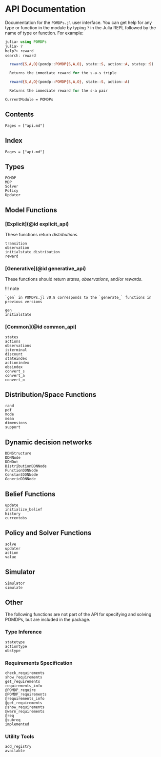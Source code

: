 # API Documentation

Documentation for the `POMDPs.jl` user interface. You can get help for any type or
function in the module by typing `?` in the Julia REPL followed by the name of
type or function. For example:

```julia
julia> using POMDPs
julia> ?
help?> reward
search: reward

  reward{S,A,O}(pomdp::POMDP{S,A,O}, state::S, action::A, statep::S)

  Returns the immediate reward for the s-a-s triple

  reward{S,A,O}(pomdp::POMDP{S,A,O}, state::S, action::A)

  Returns the immediate reward for the s-a pair

```

```@meta
CurrentModule = POMDPs
```

## Contents

```@contents
Pages = ["api.md"]
```


## Index

```@index
Pages = ["api.md"]
```


## Types

```@docs
POMDP
MDP
Solver
Policy
Updater
```

## Model Functions

### [Explicit](@id explicit_api)

These functions return *distributions*.

```@docs
transition
observation
initialstate_distribution
reward
```

### [Generative](@id generative_api)

These functions should return *states*, *observations*, and/or *rewards*.

!!! note

    `gen` in POMDPs.jl v0.8 corresponds to the `generate_` functions in previous versions

```@docs
gen
initialstate
```

### [Common](@id common_api)

```@docs
states
actions
observations
isterminal
discount
stateindex
actionindex
obsindex
convert_s
convert_a
convert_o
```

## Distribution/Space Functions

```@docs
rand
pdf
mode
mean
dimensions
support
```

## Dynamic decision networks

```@docs
DDNStructure
DDNNode
DDNOut
DistributionDDNNode
FunctionDDNNode
ConstantDDNNode
GenericDDNNode
```

## Belief Functions

```@docs
update
initialize_belief
history
currentobs
```

## Policy and Solver Functions

```@docs
solve
updater
action
value
```

## Simulator

```@docs
Simulator
simulate
```

## Other

The following functions are not part of the API for specifying and solving POMDPs, but are included in the package.

### Type Inference

```@docs
statetype
actiontype
obstype
```

### Requirements Specification
```@docs
check_requirements
show_requirements
get_requirements
requirements_info
@POMDP_require
@POMDP_requirements
@requirements_info
@get_requirements
@show_requirements
@warn_requirements
@req
@subreq
implemented
```

### Utility Tools

```@docs
add_registry
available
```
